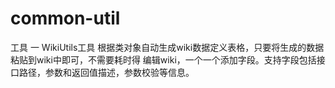 # common-util
工具
一 WikiUtils工具
  根据类对象自动生成wiki数据定义表格，只要将生成的数据粘贴到wiki中即可，不需要耗时得
  编辑wiki，一个一个添加字段。支持字段包括接口路径，参数和返回值描述，参数校验等信息。
